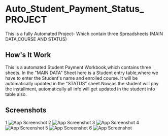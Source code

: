 

# Auto_Student_Payment_Status_ PROJECT

This is a fully Automated Project- Which contain three   Spreadsheets (MAIN DATA,COURSE AND STATUS)








##  How's It Work
This is a automated Student Payment Workbook,which contains three sheets. In the  "MAIN DATA" Sheet here is a Student entry table,where we have to enter the Student's name and enrolled course. It will be automatically updated in the "STATUS" sheet.Now,as the student will pay the installment, automatically all info will get updated in the student info table also.
## Screenshots

1
![App Screenshot](https://snipboard.io/CI3PfE.jpg)
2
![App Screenshot](https://snipboard.io/dZ5OTv.jpg)
3
![App Screenshot](https://snipboard.io/nIHCyz.jpg)
4
![App Screenshot](https://snipboard.io/cxNCb5.jpg)
5
![App Screenshot](https://snipboard.io/93oCOs.jpg)
6
![App Screenshot](https://snipboard.io/PIwgxo.jpg)


